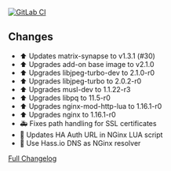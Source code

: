 [![GitLab CI][gitlabci-shield]][gitlabci]

## Changes

- :arrow_up: Updates matrix-synapse to v1.3.1 (#30)
- :arrow_up: Upgrades add-on base image to v2.1.0
- :arrow_up: Upgrades libjpeg-turbo-dev to 2.1.0-r0
- :arrow_up: Upgrades libjpeg-turbo to 2.0.2-r0
- :arrow_up: Upgrades musl-dev to 1.1.22-r3
- :arrow_up: Upgrades libpq to 11.5-r0
- :arrow_up: Upgrades nginx-mod-http-lua to 1.16.1-r0
- :arrow_up: Upgrades nginx to 1.16.1-r0
- :ambulance: Fixes path handling for SSL certificates
- :hammer: Updates HA Auth URL in NGinx LUA script
- :hammer: Use Hass.io DNS as NGinx resolver

[Full Changelog][changelog]

[changelog]: https://github.com/hassio-addons/addon-matrix/compare/v0.7.2...v0.7.3
[gitlabci-shield]: https://gitlab.com/hassio-addons/addon-matrix/badges/v0.7.3/pipeline.svg
[gitlabci]: https://gitlab.com/hassio-addons/addon-matrix/pipelines

